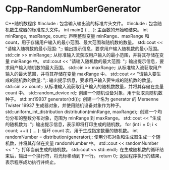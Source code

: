 # Cpp-RandomNumberGenerator
C++随机数程序
#include <iostream>: 包含输入输出流的标准库头文件。
#include <random>: 包含随机数生成器的标准库头文件。
int main() { ... }: 主函数的开始和结束。
int minRange, maxRange, count;: 声明整型变量 minRange、maxRange 和 count，用于存储用户输入的最小范围、最大范围和随机数的数量。
std::cout << "请输入随机数的最小范围: ";: 输出提示信息，要求用户输入随机数的最小范围。
std::cin >> minRange;: 从标准输入流获取用户输入的最小范围，并将其存储在变量 minRange 中。
std::cout << "请输入随机数的最大范围: ";: 输出提示信息，要求用户输入随机数的最大范围。
std::cin >> maxRange;: 从标准输入流获取用户输入的最大范围，并将其存储在变量 maxRange 中。
std::cout << "请输入要生成的随机数的数量: ";: 输出提示信息，要求用户输入要生成的随机数的数量。
std::cin >> count;: 从标准输入流获取用户输入的随机数数量，并将其存储在变量 count 中。
std::random_device rd;: 创建一个随机设备对象，用于获取真随机数种子。
std::mt19937 generator(rd());: 创建一个名为 generator 的 Mersenne Twister 19937 生成器对象，并使用随机设备对象作为种子。
std::uniform_int_distribution<int> distribution(minRange, maxRange);: 创建一个均匀分布的整数分布对象，范围为 minRange 到 maxRange。
std::cout << "生成的随机数为: ";: 输出提示信息，表示即将打印生成的随机数。
for (int i = 0; i < count; ++i) { ... }: 循环 count 次，用于生成指定数量的随机数。
int randomNumber = distribution(generator);: 使用分布对象和生成器生成一个随机数，并将其存储在变量 randomNumber 中。
std::cout << randomNumber << " ";: 打印当前生成的随机数。
std::cout << std::endl;: 在生成随机数的循环结束后，输出一个换行符，将光标移动到下一行。
return 0;: 返回程序执行的结果，表示程序成功执行并终止。
